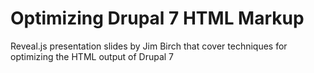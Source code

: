 # Optimizing Drupal 7 HTML Markup

Reveal.js presentation slides by Jim Birch that cover techniques for optimizing the HTML output of Drupal 7
